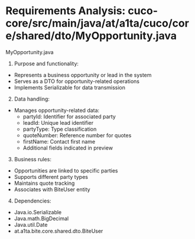 # Requirements Analysis: cuco-core/src/main/java/at/a1ta/cuco/core/shared/dto/MyOpportunity.java

MyOpportunity.java

1. Purpose and functionality:
- Represents a business opportunity or lead in the system
- Serves as a DTO for opportunity-related operations
- Implements Serializable for data transmission

2. Data handling:
- Manages opportunity-related data:
  - partyId: Identifier for associated party
  - leadId: Unique lead identifier
  - partyType: Type classification
  - quoteNumber: Reference number for quotes
  - firstName: Contact first name
  - Additional fields indicated in preview

3. Business rules:
- Opportunities are linked to specific parties
- Supports different party types
- Maintains quote tracking
- Associates with BiteUser entity

4. Dependencies:
- Java.io.Serializable
- Java.math.BigDecimal
- Java.util.Date
- at.a1ta.bite.core.shared.dto.BiteUser